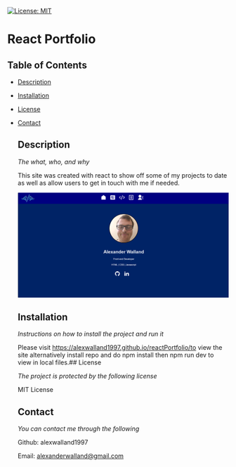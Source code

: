 [![License: MIT](https://img.shields.io/badge/License-MIT-yellow.svg)](https://opensource.org/licenses/MIT) 
# React Portfolio 
## Table of Contents 
* [Description](#description) 
* [Installation](#installation) 
* [License](#license) 
* [Contact](#contact) 

    ## Description
  
    *The what, who, and why*
  
    This site was created with react to show off some of my projects to date as well as allow users to get in touch with me if needed.

  ![alt text](https://raw.githubusercontent.com/alexwalland1997/reactPortfolio/main/images/portfolio.png)
    
    ## Installation
    *Instructions on how to install the project and run it*
  
  Please visit https://alexwalland1997.github.io/reactPortfolio/to view the site alternatively install repo and do npm install then npm run dev to view in local files.## License

   *The project is protected by the following license*
  
    MIT License
    ## Contact
  *You can contact me through the following*
  
    Github: alexwalland1997 

    Email: alexanderwalland@gmail.com
    
